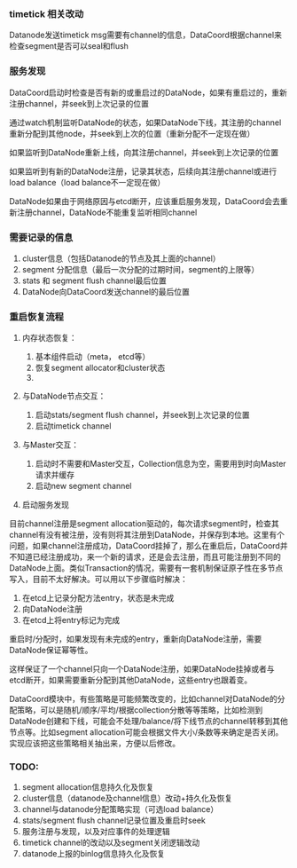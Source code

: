 ### timetick 相关改动

Datanode发送timetick msg需要有channel的信息，DataCoord根据channel来检查segment是否可以seal和flush



### 服务发现

DataCoord启动时检查是否有新的或重启过的DataNode，如果有重启过的，重新注册channel，并seek到上次记录的位置

通过watch机制监听DataNode的状态，如果DataNode下线，其注册的channel重新分配到其他node，并seek到上次的位置（重新分配不一定现在做）

如果监听到DataNode重新上线，向其注册channel，并seek到上次记录的位置

如果监听到有新的DataNode注册，记录其状态，后续向其注册channel或进行load balance（load balance不一定现在做）

DataNode如果由于网络原因与etcd断开，应该重启服务发现，DataCoord会去重新注册channel，DataNode不能重复监听相同channel

### 需要记录的信息

1. cluster信息（包括Datanode的节点及其上面的channel）
2. segment 分配信息（最后一次分配的过期时间，segment的上限等）
3. stats 和 segment flush channel最后位置
4. DataNode向DataCoord发送channel的最后位置

### 重启恢复流程

1. 内存状态恢复：
   1. 基本组件启动（meta， etcd等）
   2. 恢复segment allocator和cluster状态
   3. 
2. 与DataNode节点交互：
   1. 启动stats/segment flush channel，并seek到上次记录的位置
   2. 启动timetick channel

3. 与Master交互：
   1. 启动时不需要和Master交互，Collection信息为空，需要用到时向Master请求并缓存
   2. 启动new segment channel

4. 启动服务发现

目前channel注册是segment allocation驱动的，每次请求segment时，检查其channel有没有被注册，没有则将其注册到DataNode，并保存到本地。这里有个问题，如果channel注册成功，DataCoord挂掉了，那么在重启后，DataCoord并不知道已经注册成功，来一个新的请求，还是会去注册，而且可能注册到不同的DataNode上面。类似Transaction的情况，需要有一套机制保证原子性在多节点写入，目前不太好解决。可以用以下步骤临时解决：

1. 在etcd上记录分配方法entry，状态是未完成
2. 向DataNode注册
3. 在etcd上将entry标记为完成

重启时/分配时，如果发现有未完成的entry，重新向DataNode注册，需要DataNode保证幂等性。

这样保证了一个channel只向一个DataNode注册，如果DataNode挂掉或者与etcd断开，如果需要重新分配到其他DataNode，这些entry也跟着变。



DataCoord模块中，有些策略是可能频繁改变的，比如channel对DataNode的分配策略，可以是随机/顺序/平均/根据collection分散等等策略，比如检测到DataNode创建和下线，可能会不处理/balance/将下线节点的channel转移到其他节点等。比如segment allocation可能会根据文件大小/条数等来确定是否关闭。实现应该把这些策略相关抽出来，方便以后修改。



### TODO:

1. segment allocation信息持久化及恢复
2. cluster信息（datanode及channel信息）改动+持久化及恢复
3. channel与datanode分配策略实现（可选load balance）
4. stats/segment flush channel记录位置及重启时seek 
5. 服务注册与发现，以及对应事件的处理逻辑
6. timetick channel的改动以及segment关闭逻辑改动
7. datanode上报的binlog信息持久化及恢复 

